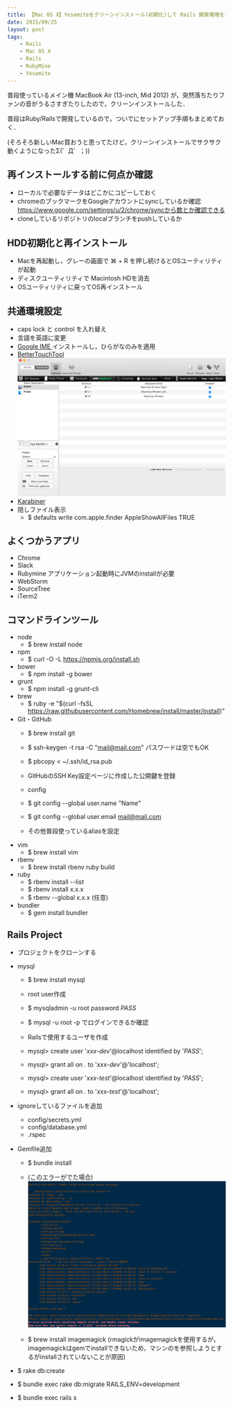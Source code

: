 ```yaml
---
title: 【Mac OS X】Yosemiteをクリーンインストール(初期化)して Rails 開発環境をセットアップした
date: 2015/09/25
layout: post
tags:
    - Rails
    - Mac OS X
    - Rails
    - RubyMine
    - Yosemite
---
```


普段使っているメイン機 MacBook Air (13-inch, Mid 2012) が，突然落ちたりファンの音がうるさすぎたりしたので，クリーンインストールした．

普段はRuby/Railsで開発しているので，ついでにセットアップ手順もまとめておく．

(そろそろ新しいMac買おうと思ってたけど，クリーンインストールでサクサク動くようになったΣ(゜Д゜；))

## 再インストールする前に何点か確認

* ローカルで必要なデータはどこかにコピーしておく
* chromeのブックマークをGoogleアカウントにsyncしているか確認
https://www.google.com/settings/u/2/chrome/syncから数とか確認できる
* cloneしているリポジトリのlocalブランチをpushしているか

## HDD初期化と再インストール

* Macを再起動し，グレーの画面で ⌘ + R を押し続けるとOSユーティリティが起動
* ディスクユーティリティで Macintosh HDを消去
* OSユーティリティに戻ってOS再インストール

## 共通環境設定

* caps lock と control を入れ替え
* 言語を英語に変更
* <a href="https://www.google.co.jp/ime/" target="_blank">Google IME
</a>インストールし，ひらがなのみを適用
* <a href="http://www.bettertouchtool.net/" target="_blank">BetterTouchTool
![better-touch-tools](2015-09-25-mac-os-x-yosemite-crean-install-rails-env-set-up/better-touch-tools.png)
* [Karabiner](http://qiita.com/daichi87gi/items/ded35e9d9a54c8fcb9d6 "Karabiner")
* 隠しファイル表示
    * $ defaults write com.apple.finder AppleShowAllFiles TRUE


## よくつかうアプリ

* Chrome
* Slack
* Rubymine
アプリケーション起動時にJVMのinstallが必要
* WebStorm
* SourceTree
* iTerm2

## コマンドラインツール

* node
    * $ brew install node
* npm
    * $ curl -O -L https://npmjs.org/install.sh
* bower
    *  $ npm install -g bower
* grunt
    * $ npm install -g grunt-cli
* brew
    * $ ruby -e "$(curl -fsSL https://raw.githubusercontent.com/Homebrew/install/master/install)"
* Git・GitHub
    * $ brew install git
    * $ ssh-keygen -t rsa -C "mail@mail.com"
        パスワードは空でもOK
    * $ pbcopy &lt; ~/.ssh/id_rsa.pub
    * GitHubのSSH Key設定ページに作成した公開鍵を登録
    * config

    * $ git config --global user.name "Name"
    * $ git config --global user.email mail@mail.com
    * その他普段使っているaliasを設定
* vim
    * $ brew install vim
* rbenv
    * $ brew install rbenv ruby build
* ruby
    * $ rbenv install --list
    * $ rbenv install x.x.x
    * $ rbenv --global x.x.x (任意)
* bundler
    * $ gem install bundler

## Rails Project

* プロジェクトをクローンする
* mysql
    * $ brew install mysql
    * root user作成
    * $ mysqladmin -u root password <em>PASS</em>
    * $ mysql -u root -p でログインできるか確認

    * Railsで使用するユーザを作成

    * mysql&gt; create user '<em>xxx-dev</em>'@localhost identified by '<em>PASS</em>';
    * mysql&gt; grant all on *.* to '<em>xxx-dev</em>'@'localhost';
    * mysql&gt; create user '<em>xxx-test</em>'@localhost identified by '<em>PASS</em>';
    * mysql&gt; grant all on *.* to '<i>xxx-test</i>'@'localhost';

* ignoreしているファイルを追加
    * config/secrets.yml
    * config/database.yml
    * .rspec

* Gemfile追加

    * $ bundle install
    * (このエラーがでた場合)
    ![image-magick-error](2015-09-25-mac-os-x-yosemite-crean-install-rails-env-set-up/image-magick-error.png)

    * $ brew install imagemagick
        (rmagickがimagemagickを使用するが，imagemagickはgemでinstallできないため，マシンのを参照しようとするがinstallされていないことが原因)

* $ rake db:create
* $ bundle exec rake db:migrate RAILS_ENV=development
* $ bundle exec rails s
